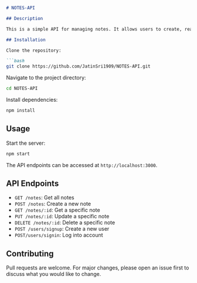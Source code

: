 ```markdown
# NOTES-API

## Description

This is a simple API for managing notes. It allows users to create, read, update, and delete notes.

## Installation

Clone the repository:

```bash
git clone https://github.com/JatinSri1909/NOTES-API.git
```

Navigate to the project directory:

```bash
cd NOTES-API
```

Install dependencies:

```bash
npm install
```

## Usage

Start the server:

```bash
npm start
```

The API endpoints can be accessed at `http://localhost:3000`.

## API Endpoints

- `GET /notes`: Get all notes
- `POST /notes`: Create a new note
- `GET /notes/:id`: Get a specific note
- `PUT /notes/:id`: Update a specific note
- `DELETE /notes/:id`: Delete a specific note
- `POST /users/signup`: Create a new user
- `POST/users/signin`: Log into account

## Contributing

Pull requests are welcome. For major changes, please open an issue first to discuss what you would like to change.
